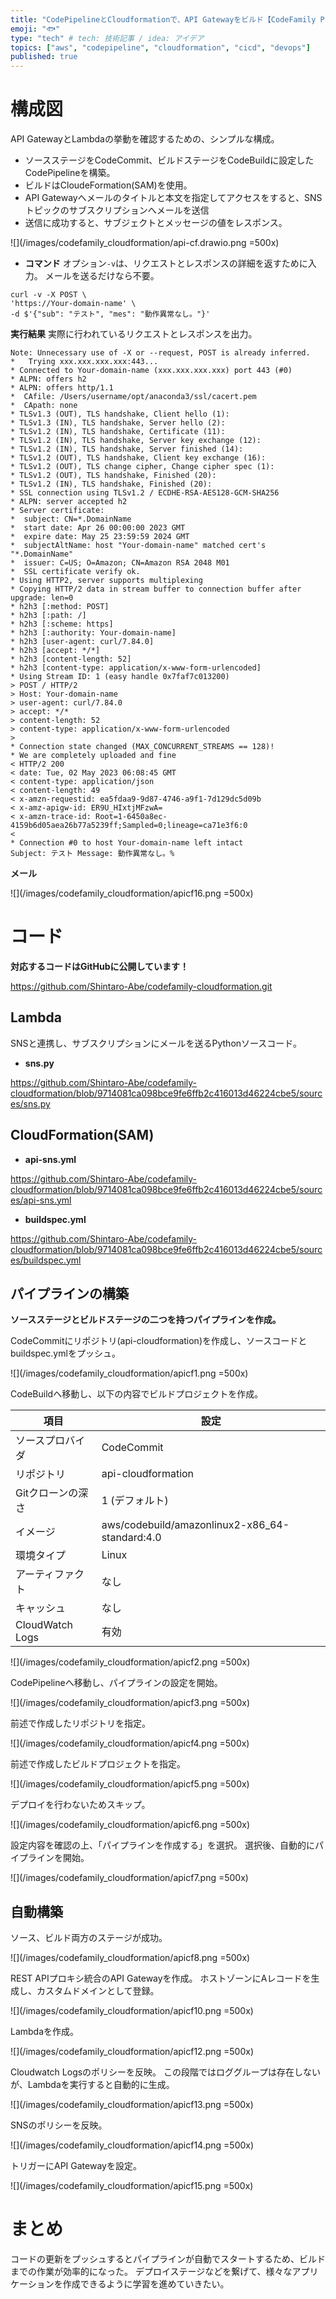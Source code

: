 ```yaml
---
title: "CodePipelineとCloudformationで、API Gatewayをビルド【CodeFamily Practices 5/7】"
emoji: "🐟"
type: "tech" # tech: 技術記事 / idea: アイデア
topics: ["aws", "codepipeline", "cloudformation", "cicd", "devops"]
published: true
---
```

# 構成図
API GatewayとLambdaの挙動を確認するための、シンプルな構成。

* ソースステージをCodeCommit、ビルドステージをCodeBuildに設定したCodePipelineを構築。
* ビルドはCloudeFormation(SAM)を使用。
* API Gatewayへメールのタイトルと本文を指定してアクセスをすると、SNSトピックのサブスクリプションへメールを送信
* 送信に成功すると、サブジェクトとメッセージの値をレスポンス。

![](/images/codefamily_cloudformation/api-cf.drawio.png =500x)

* __コマンド__
オプション` -v `は、リクエストとレスポンスの詳細を返すために入力。
メールを送るだけなら不要。

```
curl -v -X POST \
'https://Your-domain-name' \
-d $'{"sub": "テスト", "mes": "動作異常なし。"}'
```
__実行結果__
実際に行われているリクエストとレスポンスを出力。

```
Note: Unnecessary use of -X or --request, POST is already inferred.
*   Trying xxx.xxx.xxx.xxx:443...
* Connected to Your-domain-name (xxx.xxx.xxx.xxx) port 443 (#0)
* ALPN: offers h2
* ALPN: offers http/1.1
*  CAfile: /Users/username/opt/anaconda3/ssl/cacert.pem
*  CApath: none
* TLSv1.3 (OUT), TLS handshake, Client hello (1):
* TLSv1.3 (IN), TLS handshake, Server hello (2):
* TLSv1.2 (IN), TLS handshake, Certificate (11):
* TLSv1.2 (IN), TLS handshake, Server key exchange (12):
* TLSv1.2 (IN), TLS handshake, Server finished (14):
* TLSv1.2 (OUT), TLS handshake, Client key exchange (16):
* TLSv1.2 (OUT), TLS change cipher, Change cipher spec (1):
* TLSv1.2 (OUT), TLS handshake, Finished (20):
* TLSv1.2 (IN), TLS handshake, Finished (20):
* SSL connection using TLSv1.2 / ECDHE-RSA-AES128-GCM-SHA256
* ALPN: server accepted h2
* Server certificate:
*  subject: CN=*.DomainName
*  start date: Apr 26 00:00:00 2023 GMT
*  expire date: May 25 23:59:59 2024 GMT
*  subjectAltName: host "Your-domain-name" matched cert's "*.DomainName"
*  issuer: C=US; O=Amazon; CN=Amazon RSA 2048 M01
*  SSL certificate verify ok.
* Using HTTP2, server supports multiplexing
* Copying HTTP/2 data in stream buffer to connection buffer after upgrade: len=0
* h2h3 [:method: POST]
* h2h3 [:path: /]
* h2h3 [:scheme: https]
* h2h3 [:authority: Your-domain-name]
* h2h3 [user-agent: curl/7.84.0]
* h2h3 [accept: */*]
* h2h3 [content-length: 52]
* h2h3 [content-type: application/x-www-form-urlencoded]
* Using Stream ID: 1 (easy handle 0x7faf7c013200)
> POST / HTTP/2
> Host: Your-domain-name
> user-agent: curl/7.84.0
> accept: */*
> content-length: 52
> content-type: application/x-www-form-urlencoded
> 
* Connection state changed (MAX_CONCURRENT_STREAMS == 128)!
* We are completely uploaded and fine
< HTTP/2 200 
< date: Tue, 02 May 2023 06:08:45 GMT
< content-type: application/json
< content-length: 49
< x-amzn-requestid: ea5fdaa9-9d87-4746-a9f1-7d129dc5d09b
< x-amz-apigw-id: ER9U_HIxtjMFzwA=
< x-amzn-trace-id: Root=1-6450a8ec-4159b6d05aea26b77a5239ff;Sampled=0;lineage=ca71e3f6:0
< 
* Connection #0 to host Your-domain-name left intact
Subject: テスト Message: 動作異常なし。%                               
```
__メール__

![](/images/codefamily_cloudformation/apicf16.png =500x)

# コード
__対応するコードはGitHubに公開しています！__

https://github.com/Shintaro-Abe/codefamily-cloudformation.git

## Lambda
SNSと連携し、サブスクリプションにメールを送るPythonソースコード。

* __sns.py__

https://github.com/Shintaro-Abe/codefamily-cloudformation/blob/9714081ca098bce9fe6ffb2c416013d46224cbe5/sources/sns.py

## CloudFormation(SAM)

* __api-sns.yml__

https://github.com/Shintaro-Abe/codefamily-cloudformation/blob/9714081ca098bce9fe6ffb2c416013d46224cbe5/sources/api-sns.yml

* __buildspec.yml__

https://github.com/Shintaro-Abe/codefamily-cloudformation/blob/9714081ca098bce9fe6ffb2c416013d46224cbe5/sources/buildspec.yml

## パイプラインの構築
__ソースステージとビルドステージの二つを持つパイプラインを作成。__

CodeCommitにリポジトリ(api-cloudformation)を作成し、ソースコードとbuildspec.ymlをプッシュ。

![](/images/codefamily_cloudformation/apicf1.png =500x)

CodeBuildへ移動し、以下の内容でビルドプロジェクトを作成。

| 項目| 設定|
| --- | --- |
| ソースプロバイダ| CodeCommit|
| リポジトリ| api-cloudformation |
| Gitクローンの深さ | 1 (デフォルト) |
| イメージ | aws/codebuild/amazonlinux2-x86_64-standard:4.0 |
| 環境タイプ | Linux|
| アーティファクト | なし |
| キャッシュ | なし |
| CloudWatch Logs | 有効 |

![](/images/codefamily_cloudformation/apicf2.png =500x)

CodePipelineへ移動し、パイプラインの設定を開始。

![](/images/codefamily_cloudformation/apicf3.png =500x)

前述で作成したリポジトリを指定。

![](/images/codefamily_cloudformation/apicf4.png =500x)

前述で作成したビルドプロジェクトを指定。

![](/images/codefamily_cloudformation/apicf5.png =500x)

デプロイを行わないためスキップ。

![](/images/codefamily_cloudformation/apicf6.png =500x)

設定内容を確認の上、「パイプラインを作成する」を選択。
選択後、自動的にパイプラインを開始。

![](/images/codefamily_cloudformation/apicf7.png =500x)

##  自動構築
ソース、ビルド両方のステージが成功。

![](/images/codefamily_cloudformation/apicf8.png =500x)


REST APIプロキシ統合のAPI Gatewayを作成。
ホストゾーンにAレコードを生成し、カスタムドメインとして登録。

![](/images/codefamily_cloudformation/apicf10.png =500x)

Lambdaを作成。

![](/images/codefamily_cloudformation/apicf12.png =500x)

Cloudwatch Logsのポリシーを反映。
この段階ではロググループは存在しないが、Lambdaを実行すると自動的に生成。

![](/images/codefamily_cloudformation/apicf13.png =500x)

SNSのポリシーを反映。

![](/images/codefamily_cloudformation/apicf14.png =500x)

トリガーにAPI Gatewayを設定。

![](/images/codefamily_cloudformation/apicf15.png =500x)

# まとめ
コードの更新をプッシュするとパイプラインが自動でスタートするため、ビルドまでの作業が効率的になった。
デプロイステージなどを繋げて、様々なアプリケーションを作成できるように学習を進めていきたい。

